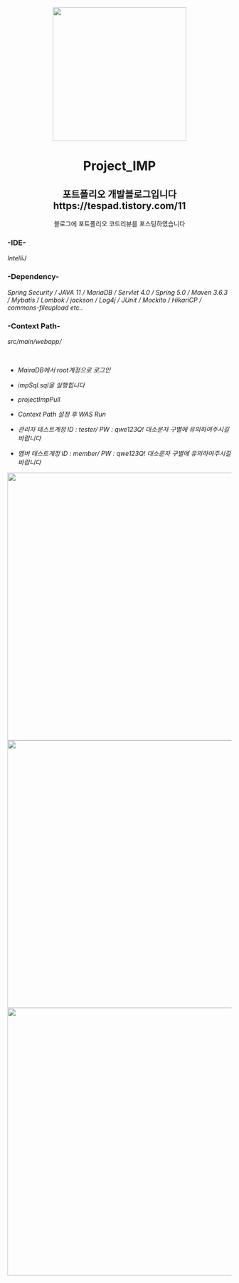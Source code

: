 <p align="center">
<img src="https://user-images.githubusercontent.com/74461921/105733503-f703d280-5f74-11eb-855d-5815213f08ba.png" width="300">
<h1 align="center">
Project_IMP
</h1>
<h2 align="center">
포트폴리오 개발블로그입니다<br>
https://tespad.tistory.com/11<br>
</h2>
<p align="center">
블로그에 포트폴리오 코드리뷰를 포스팅하였습니다<br>
</p>
</p>



### -IDE-
*IntelliJ*

### -Dependency-
 *Spring Security / JAVA 11 / MariaDB / Servlet 4.0 / Spring 5.0 / Maven 3.6.3 / Mybatis / Lombok / jackson / Log4j / JUnit / Mockito / HikariCP / commons-fileupload etc..*

### -Context Path-
*src/main/webapp/*

<br>

+ *MairaDB에서 root계정으로 로그인*

+ *impSql.sql을 실행힙니다*

+ *projectImpPull*  

+ *Context Path 설정 후 WAS Run*

+ *관리자 테스트계정 ID : tester/ PW : qwe123Q! 대소문자 구별에 유의하여주시길 바랍니다*

+ *멤버 테스트계정 ID : member/ PW : qwe123Q! 대소문자 구별에 유의하여주시길 바랍니다*

<p align="center">
<img src="https://user-images.githubusercontent.com/74461921/105735586-37645000-5f77-11eb-8652-7310a173ee08.jpg" width="600">

<img src="https://user-images.githubusercontent.com/74461921/105735596-3af7d700-5f77-11eb-81b9-887343ecd010.jpg" width="600">

<img src="https://user-images.githubusercontent.com/74461921/105735614-40edb800-5f77-11eb-99ec-0233971d502a.jpg" width="600">
</p>


